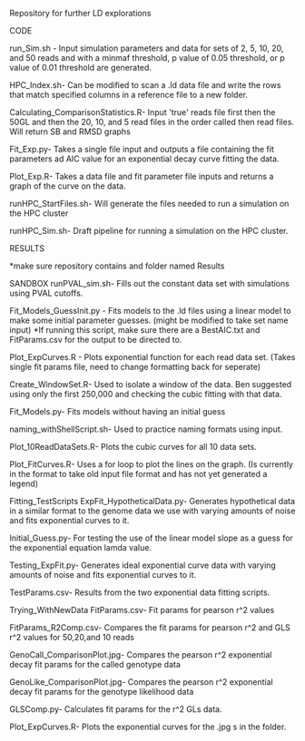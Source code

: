 Repository for further LD explorations

CODE

run_Sim.sh - 
Input simulation parameters and data for sets of 2, 5, 10, 20, and 50 reads and with a minmaf threshold, p value of 0.05 threshold, or p value of 0.01 threshold are generated.

HPC_Index.sh-
Can be modified to scan a .ld data file and write the rows that match specified columns in a reference file to a new folder. 

Calculating_ComparisonStatistics.R-
Input 'true' reads file first then the 50GL and then the 20, 10, and 5 read files in the order called then read files. Will return SB and RMSD graphs

Fit_Exp.py-
Takes a single file input and outputs a file containing the fit parameters ad AIC value for an exponential decay curve fitting the data. 

Plot_Exp.R-
Takes a data file and fit parameter file inputs and returns a graph of the curve on the data.

runHPC_StartFiles.sh-
Will generate the files needed to run a simulation on the HPC cluster

runHPC_Sim.sh-
Draft pipeline for running a simulation on the HPC cluster.


RESULTS

*make sure repository contains and folder named Results



SANDBOX
runPVAL_sim.sh-
Fills out the constant data set with simulations using PVAL cutoffs.

Fit_Models_GuessInit.py - 
Fits models to the .ld files using a linear model to make some initial parameter guesses. (might be modified to take set name input)
*If running this script, make sure there are a BestAIC.txt and FitParams.csv for the output to be directed to.

Plot_ExpCurves.R - 
Plots exponential function for each read data set. (Takes single fit params file, need to change formatting back for seperate)

Create_WindowSet.R-
Used to isolate a window of the data. Ben suggested using only the first 250,000 and checking the cubic fitting with that data.

Fit_Models.py-
Fits models without having an initial guess

naming_withShellScript.sh-
Used to practice naming formats using input.

Plot_10ReadDataSets.R-
Plots the cubic curves for all 10 data sets.

Plot_FitCurves.R-
Uses a for loop to plot the lines on the graph. 
(Is currently in the format to take old input file format and has not yet generated a legend)

Fitting_TestScripts
ExpFit_HypotheticalData.py-
Generates hypothetical data in a similar format to the genome data we use with varying amounts of noise and fits exponential curves to it.

Initial_Guess.py-
For testing the use of the linear model slope as a guess for the exponential equation lamda value.

Testing_ExpFit.py-
Generates ideal exponential curve data with varying amounts of noise and fits exponential curves to it.

TestParams.csv-
Results from the two exponential data fitting scripts. 

Trying_WithNewData
FitParams.csv-
Fit params for pearson r^2 values

FitParams_R2Comp.csv-
Compares the fit params for pearson r^2 and GLS r^2 values for 50,20,and 10 reads

GenoCall_ComparisonPlot.jpg-
Compares the pearson r^2 exponential decay fit params for the called genotype data

GenoLike_ComparisonPlot.jpg-
Compares the pearson r^2 exponential decay fit params for the genotype likelihood data

GLSComp.py-
Calculates fit params for the r^2 GLs data. 

Plot_ExpCurves.R-
Plots the exponential curves for the .jpg s in the folder. 
